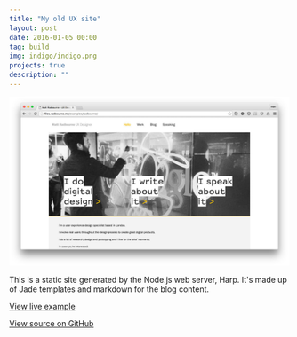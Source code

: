```yaml
---
title: "My old UX site"
layout: post
date: 2016-01-05 00:00
tag: build
img: indigo/indigo.png
projects: true
description: ""
---
```


![My old site](/assets/images/project_radbourne.jpg)

This is a static site generated by the Node.js web server, Harp. It's made up of Jade templates and markdown for the blog content.

[View live example](http://files.radbourne.me/examples/radbourne/)

[View source on GitHub](https://github.com/mradbourne/portfolio_radbourne)